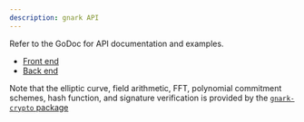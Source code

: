 ```yaml
---
description: gnark API
---
```


Refer to the GoDoc for API documentation and examples.

* [Front end](https://pkg.go.dev/github.com/consensys/gnark@{{content_vars.gnark_version}}/frontend)
* [Back end](https://pkg.go.dev/github.com/consensys/gnark@{{content_vars.gnark_version}}/backend)

Note that the elliptic curve, field arithmetic, FFT, polynomial commitment schemes,
hash function, and signature verification is provided by the
[`gnark-crypto` package](https://github.com/ConsenSys/gnark-crypto)
